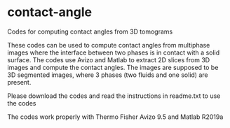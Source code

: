 # contact-angle
Codes for computing contact angles from 3D tomograms

These codes can be used to compute contact angles from multiphase images where the interface between two phases is in contact with a solid surface. The codes use Avizo and Matlab to extract 2D slices from 3D images and compute the contact angles. The images are supposed to be 3D segmented images, where 3 phases (two fluids and one solid) are present.

Please download the codes and read the instructions in readme.txt to use the codes

The codes work properly with Thermo Fisher Avizo 9.5 and Matlab R2019a

